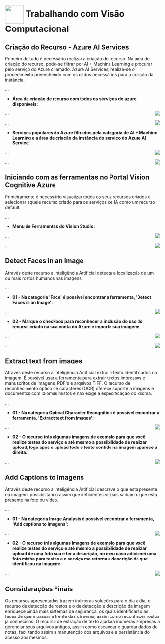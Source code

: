 <h1>
    <a href="https://www.dio.me/">
     <img align="center" width="60px" src="https://hermes.dio.me/lab_projects/badges/f38a62b8-2880-4fd2-82ff-ba263ce97cdb.png"></a>
    <span> Trabalhando com Visão Computacional</span>
</h1>

## Criação do Recurso - Azure AI Services
Primeiro de tudo é necessário realizar a criação do recurso. Na área de criação do recurso, pode-se filtrar por AI + Machine Learning e procurar pelo serviço do Azure chamado: Azure AI Services, realiza-se o procedimento preenchendo com os dados necessários para a criação da instância.

...

- **Área de criação de recurso com todos os serviços do azure disponíveis:**
<img align="right" src="https://raw.githubusercontent.com/carlossilvacosta/Microsoft-Azure-AI-Fundamentals-DIO/main/Imagens/Trabalhando%20com%20Vis%C3%A3o%20Computacional%20-%20DP02/foto00.png" width=""/>

...

<img align="right" src="https://raw.githubusercontent.com/carlossilvacosta/Microsoft-Azure-AI-Fundamentals-DIO/main/Imagens/Trabalhando%20com%20Vis%C3%A3o%20Computacional%20-%20DP02/foto01.png" width=""/>

...

- **Serviços populares do Azure filtrados pela categoria de AI + Machine Learning e a área de criação da instância do serviço do Azure AI Service:**
<img align="right" src="https://raw.githubusercontent.com/carlossilvacosta/Microsoft-Azure-AI-Fundamentals-DIO/main/Imagens/Trabalhando%20com%20Vis%C3%A3o%20Computacional%20-%20DP02/foto02.png" width=""/>

...

<img align="right" src="https://raw.githubusercontent.com/carlossilvacosta/Microsoft-Azure-AI-Fundamentals-DIO/main/Imagens/Trabalhando%20com%20Vis%C3%A3o%20Computacional%20-%20DP02/foto03.png" width=""/>

...

## Iniciando com as ferramentas no Portal Vision Cognitive Azure 
Primeiramente é necessário visualizar todos os seus recursos criados e selecionar aquele recurso criado para os serviços de IA como um recurso default.

...

- **Menu de Ferramentas do Vision Studio:**
<img align="right" src="https://raw.githubusercontent.com/carlossilvacosta/Microsoft-Azure-AI-Fundamentals-DIO/main/Imagens/Trabalhando%20com%20Vis%C3%A3o%20Computacional%20-%20DP02/foto04.png" width=""/>

...

<img align="right" src="https://raw.githubusercontent.com/carlossilvacosta/Microsoft-Azure-AI-Fundamentals-DIO/main/Imagens/Trabalhando%20com%20Vis%C3%A3o%20Computacional%20-%20DP02/foto05.png" width=""/>

...

## Detect Faces in an Image
Através deste recurso a Inteligência Artificial detecta a localização de um ou mais rostos humanos nas imagens.

...

- **01 - Na categoria 'Face' é possível encontrar a ferramenta, 'Detect Faces in an Image':**
<img align="right" src="https://raw.githubusercontent.com/carlossilvacosta/Microsoft-Azure-AI-Fundamentals-DIO/main/Imagens/Trabalhando%20com%20Vis%C3%A3o%20Computacional%20-%20DP02/foto06.png" width=""/>

...

- **02 - Marque o checkbox para reconhecer a inclusão do uso do recurso criado na sua conta do Azure e importe sua imagem:**
<img align="right" src="https://raw.githubusercontent.com/carlossilvacosta/Microsoft-Azure-AI-Fundamentals-DIO/main/Imagens/Trabalhando%20com%20Vis%C3%A3o%20Computacional%20-%20DP02/foto07.png" width=""/>

...

<img align="right" src="https://raw.githubusercontent.com/carlossilvacosta/Microsoft-Azure-AI-Fundamentals-DIO/main/Imagens/Trabalhando%20com%20Vis%C3%A3o%20Computacional%20-%20DP02/foto08.png" width=""/>

...

## Extract text from images
Através deste recurso a Inteligência Artificial extrai o texto identificados na imagem. É possível usar a ferramenta para extrair textos impressos e manuscritos de imagens, PDF's e arquivos TIFF. O recurso de reconhecimento óptico de caracteres (OCR) oferece suporte a imagens e documentos com idiomas mistos e não exige a especificação do idioma.

...

- **01 - Na categoria Optical Character Recognition é possível encontrar a ferramenta, 'Extract text from images':**
<img align="right" src="https://raw.githubusercontent.com/carlossilvacosta/Microsoft-Azure-AI-Fundamentals-DIO/main/Imagens/Trabalhando%20com%20Vis%C3%A3o%20Computacional%20-%20DP02/foto09.png" width=""/> 

...

- **02 - O recurso trás algumas imagens de exemplo para que você realize testes do serviço e até mesmo a possibilidade de realizar upload, logo após o upload todo o texto contido na imagem aparece a direita:**
<img align="right" src="https://raw.githubusercontent.com/carlossilvacosta/Microsoft-Azure-AI-Fundamentals-DIO/main/Imagens/Trabalhando%20com%20Vis%C3%A3o%20Computacional%20-%20DP02/foto10.png" width=""/> 

...

## Add Captions to Imagens
Através deste recurso a Inteligência Artificial descreve o que esta presente na imagem, possibilitando assim que deficientes visuais saibam o que esta presente na foto ou video.

...

- **01 - Na categoria Image Analysis é possível encontrar a ferramenta, 'Add captions to imagens':**
<img align="right" src="https://raw.githubusercontent.com/carlossilvacosta/Microsoft-Azure-AI-Fundamentals-DIO/main/Imagens/Trabalhando%20com%20Vis%C3%A3o%20Computacional%20-%20DP02/foto11.png" width=""/> 

...

- **02 - O recurso trás algumas imagens de exemplo para que você realize testes do serviço e até mesmo a possibilidade de realizar upload de uma foto sua e ter a descrição, no meu caso adicionei uma foto minha para testes e o serviço me retorna a descrição do que identificou na imagem:**
<img align="right" src="https://raw.githubusercontent.com/carlossilvacosta/Microsoft-Azure-AI-Fundamentals-DIO/main/Imagens/Trabalhando%20com%20Vis%C3%A3o%20Computacional%20-%20DP02/foto12.png" width=""/> 

...

## Considerações Finais

 Os recursos apresentados trazem inúmeras soluções para o dia a dia, o recurso de detecção de rostos e o de detecção e descrição da imagem enriquece ainda mais sistemas de segurança, os quais identificarão as faces de quem passar a frente das câmeras, assim como reconhecer rostos ja conhecidos. O recurso de estração de texto ajudará inumeras empresas a gerenciar seus arquivos antigos, assim como escanear e guardar dados de notas, facilitando assim a manutenção dos arquivos e a persistência do acesso aos mesmos.